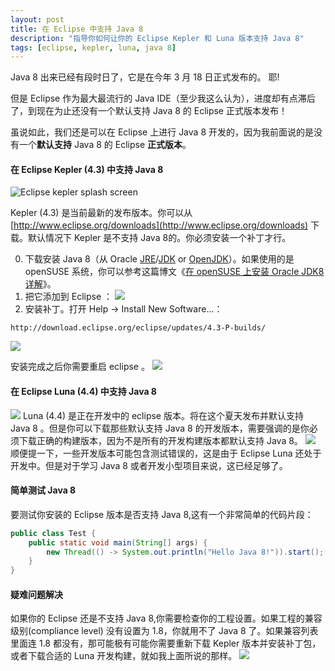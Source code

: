 ```yaml
---
layout: post
title: 在 Eclipse 中支持 Java 8
description: "指导你如何让你的 Eclipse Kepler 和 Luna 版本支持 Java 8"
tags: [eclipse, kepler, luna, java 8]
---
```




Java 8 出来已经有段时日了，它是在今年 3 月 18 日正式发布的。 耶! 

但是 Eclipse 作为最大最流行的 Java IDE（至少我这么认为），进度却有点滞后了，到现在为止还没有一个默认支持 Java 8 的 Eclipse 正式版本发布！

虽说如此，我们还是可以在 Eclipse 上进行 Java 8 开发的，因为我前面说的是没有一个**默认支持** Java 8 的 Eclipse **正式版本**。


#### 在 Eclipse Kepler (4.3) 中支持 Java 8
![Eclipse kepler splash screen](http://suselinks-us.qiniudn.com/eclipse-kepler-splash-screen.png)

Kepler (4.3) 是当前最新的发布版本。你可以从 [http://www.eclipse.org/downloads](http://www.eclipse.org/downloads) 下载。默认情况下 Kepler 是不支持 Java 8的。你必须安装一个补丁才行。

0. 下载安装 Java 8（从 Oracle [JRE](http://www.oracle.com/technetwork/java/javase/downloads/jre8-downloads-2133155.html)/[JDK](http://www.oracle.com/technetwork/java/javase/downloads/jdk8-downloads-2133151.html) or [OpenJDK](https://jdk8.java.net/download.html)）。如果使用的是 openSUSE 系统，你可以参考这篇博文《[在 openSUSE 上安装 Oracle JDK8 详解](http://suselinks.us/install-oracle-jdk8-on-opensuse/)》。
0. 把它添加到 Eclipse ：
![](http://suselinks-us.qiniudn.com/eclipse-installed-jre.png)
0. 安装补丁。打开 Help → Install New Software...：

~~~
http://download.eclipse.org/eclipse/updates/4.3-P-builds/
~~~

![](http://suselinks-us.qiniudn.com/kepler-install-java8-patch.png)

安装完成之后你需要重启 eclipse 。
![](http://suselinks-us.qiniudn.com/eclipse-java8-test.png)

#### 在 Eclipse Luna (4.4) 中支持 Java 8
![](http://suselinks-us.qiniudn.com/eclipse-luna-splash-screen.png)
Luna (4.4) 是正在开发中的 eclipse 版本。将在这个夏天发布并默认支持 Java 8 。但是你可以下载那些默认支持 Java 8 的开发版本，需要强调的是你必须下载正确的构建版本，因为不是所有的开发构建版本都默认支持 Java 8。
![](http://suselinks-us.qiniudn.com/eclipse-luna-development-build-with-java8-support.png)
顺便提一下，一些开发版本可能包含测试错误的，这是由于 Eclipse Luna 还处于开发中。但是对于学习 Java 8 或者开发小型项目来说，这已经足够了。

#### 简单测试 Java 8
要测试你安装的 Eclipse 版本是否支持 Java 8,这有一个非常简单的代码片段：

~~~java
public class Test {
    public static void main(String[] args) {
        new Thread(() -> System.out.println("Hello Java 8!")).start();
    }
}
~~~

#### 疑难问题解决
如果你的 Eclipse 还是不支持 Java 8,你需要检查你的工程设置。如果工程的兼容级别(compliance level) 没有设置为 1.8，你就用不了 Java 8 了。如果兼容列表里面连 1.8 都没有，那可能极有可能你需要重新下载 Kepler 版本并安装补丁包，或者下载合适的 Luna 开发构建，就如我上面所说的那样。
![](http://suselinks-us.qiniudn.com/eclipse-compliance-level.png)

